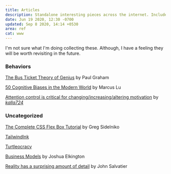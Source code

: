 ```yaml
---
title: Articles
description: Standalone interesting pieces across the internet. Includes talks.
date: Jun 19 2020, 12:30 -0700
updated: Sep 8 2020, 14:14 +0530
area: ref
cat: www
---
```


I'm not sure what I'm doing collecting these. Although, I have a feeling they will be
worth revisiting in the future.

### Behaviors

[The Bus Ticket Theory of Genius](http://paulgraham.com/genius.html) by Paul Graham

[50 Cognitive Biases in the Modern World](https://www.visualcapitalist.com/50-cognitive-biases-in-the-modern-world/) by Marcus Lu

[Attention control is critical for changing/increasing/altering motivation](https://www.lesswrong.com/posts/rD57ysqawarsbry6v/attention-control-is-critical-for-changing-increasing) by [_kalla724_](https://www.lesswrong.com/users/kalla724)

### Uncategorized

[The Complete CSS Flex Box Tutorial](https://medium.com/@js_tut/the-complete-css-flex-box-tutorial-d17971950bdc) by Greg Sidelniko

[TailwindInk](https://tailwind.ink)

[Turtleocracy](https://www.notion.so/Turtleocracy-47a6df7692bf4e95a39504a73a50a295)

[Business Models](https://axial.substack.com/p/axial-business-models) by Joshua Elkington

[Reality has a surprising amount of detail](http://johnsalvatier.org/blog/2017/reality-has-a-surprising-amount-of-detail) by John Salvatier
